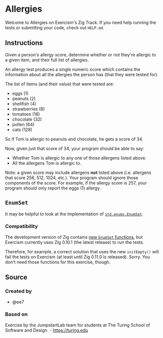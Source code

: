 # Allergies

Welcome to Allergies on Exercism's Zig Track.
If you need help running the tests or submitting your code, check out `HELP.md`.

## Instructions

Given a person's allergy score, determine whether or not they're allergic to a given item, and their full list of allergies.

An allergy test produces a single numeric score which contains the information about all the allergies the person has (that they were tested for).

The list of items (and their value) that were tested are:

- eggs (1)
- peanuts (2)
- shellfish (4)
- strawberries (8)
- tomatoes (16)
- chocolate (32)
- pollen (64)
- cats (128)

So if Tom is allergic to peanuts and chocolate, he gets a score of 34.

Now, given just that score of 34, your program should be able to say:

- Whether Tom is allergic to any one of those allergens listed above.
- All the allergens Tom is allergic to.

Note: a given score may include allergens **not** listed above (i.e.  allergens that score 256, 512, 1024, etc.).
Your program should ignore those components of the score.
For example, if the allergy score is 257, your program should only report the eggs (1) allergy.

## `EnumSet`

It may be helpful to look at the implementation of [`std.enums.EnumSet`][enumset].

### Compatibility

The development version of Zig contains [new `EnumSet` functions][new-enumset-functions], but Exercism currently uses Zig 0.10.1 (the latest release) to run the tests.

Therefore, for example, a correct solution that uses the new `initEmpty()` will fail the tests on Exercism (at least until Zig 0.11.0 is released).
Sorry.
You don't need those functions for this exercise, though.

[enumset]: https://github.com/ziglang/zig/blob/0.10.1/lib/std/enums.zig#L220-L246
[new-enumset-functions]: https://github.com/ziglang/zig/commit/a792e13fc08982e79cb1b08d14322be76b8cf77a

## Source

### Created by

- @ee7

### Based on

Exercise by the JumpstartLab team for students at The Turing School of Software and Design. - https://turing.edu